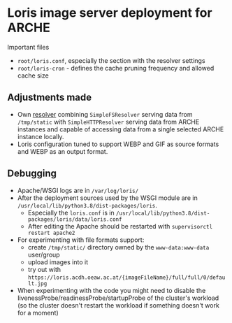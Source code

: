 # Loris image server deployment for ARCHE

Important files

* `root/loris.conf`, especially the section with the resolver settings
* `root/loris-cron` - defines the cache pruning frequency and allowed cache size

## Adjustments made

* Own [resolver](https://github.com/loris-imageserver/loris/blob/development/doc/resolver.md) combining
  `SimpleFSResolver` serving data from `/tmp/static` with `SimpleHTTPResolver` serving data from
  ARCHE instances and capable of accessing data from a single selected ARCHE instance locally.
* Loris configuration tuned to support WEBP and GIF as source formats and WEBP as an output format.

## Debugging

* Apache/WSGI logs are in `/var/log/loris/`
* After the deployment sources used by the WSGI module are in `/usr/local/lib/python3.8/dist-packages/loris`.
  * Especially the `loris.conf` is in `/usr/local/lib/python3.8/dist-packages/loris/data/loris.conf`
  * After editing the Apache should be restarted with `supervisorctl restart apache2`
* For experimenting with file formats support:
  * create `/tmp/static/` directory owned by the `www-data:www-data` user/group
  * upload images into it
  * try out with `https://loris.acdh.oeaw.ac.at/{imageFileName}/full/full/0/default.jpg`
* When experimenting with the code you might need to disable the livenessProbe/readinessProbe/startupProbe
  of the cluster's workload (so the cluster doesn't restart the workload if something doesn't work for a moment)
